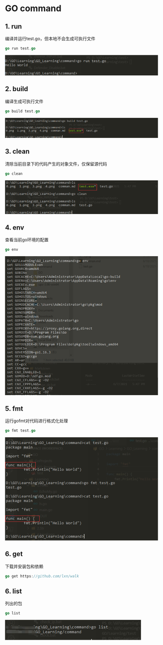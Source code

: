 #  GO command
## 1. run

编译并运行test.go，但本地不会生成可执行文件

```go
go run test.go
```

![image-20210610161210700](https://github.com/nmapworld/GO_Learning/blob/main/0.command/0.png?raw=true)

## 2. build

编译生成可执行文件

```go
go build test.go
```

![image-20210610161252187](https://github.com/nmapworld/GO_Learning/blob/main/0.command/1.png?raw=true)

## 3. clean

清除当前目录下的代码产生的对象文件，仅保留源代码

```go
go clean
```

![image-20210610161334583](https://github.com/nmapworld/GO_Learning/blob/main/0.command/3.png?raw=true)

## 4. env

查看当前go环境的配置

```go
go env
```

![image-20210610161745052](https://github.com/nmapworld/GO_Learning/blob/main/0.command/4.png?raw=true)

## 5. fmt

运行gofmt对代码进行格式化处理

```go
go fmt test.go
```

![image-20210610161554944](https://github.com/nmapworld/GO_Learning/blob/main/0.command/5.png?raw=true)

## 6. get

下载并安装包和依赖

```go
go get https://github.com/lxn/walk
```

## 6. list

列出的包

```go
go list
```

![image-20210610161919061](https://github.com/nmapworld/GO_Learning/blob/main/0.command/6.png?raw=true)

